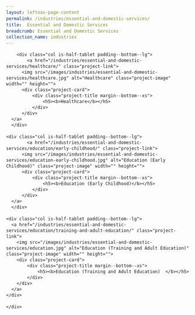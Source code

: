 ```yaml
---
layout: leftnav-page-content
permalink: /industries/essential-and-domestic-services/
title:  Essential and Domestic Services
breadcrumb: Essential and Domestic Services
collection_name: industries
---
```


<div>
	<div class="row is-multiline">

		<div class="col is-half-tablet padding--bottom--lg">
			<a href="/industries/essential-and-domestic-services/healthcare/" class="project-link">
	      <img src="/images/industries/essential-and-domestic-services/healthcare.jpg" alt="Healthcare" class="project-image" width="" height="">
	      <div class="project-card">
	          <div class="project-title margin--bottom--xs">
	              <h5><b>Healthcare</b></h5>
	          </div>
	      </div>
      </a>
	  </div>

    <div class="col is-half-tablet padding--bottom--lg">
			<a href="/industries/essential-and-domestic-services/education/early-childhood/" class="project-link">
	      <img src="/images/industries/essential-and-domestic-services/education-early-childhood.jpg" alt="Education (Early Childhood)" class="project-image" width="" height="">
	      <div class="project-card">
	          <div class="project-title margin--bottom--xs">
	              <h5><b>Education (Early Childhood)</b></h5>
	          </div>
	      </div>
      </a>
	  </div>

    <div class="col is-half-tablet padding--bottom--lg">
      <a href="/industries/essential-and-domestic-services/education/training-and-adult-education/" class="project-link">
        <img src="/images/industries/essential-and-domestic-services/education.jpg" alt="Education (Training and Adult Education)" class="project-image" width="" height="">
        <div class="project-card">
            <div class="project-title margin--bottom--xs">
                <h5><b>Education (Training and Adult Education)  </b></h5>
            </div>
        </div>
      </a>
    </div>

    </div>
</div>
